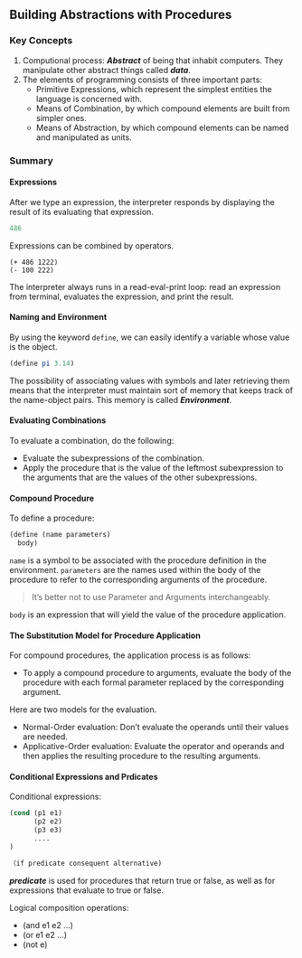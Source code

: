 ## Building Abstractions with Procedures

### Key Concepts

1. Computional process: ***Abstract*** of being that inhabit computers. They manipulate other abstract things called ***data***.
2. The elements of programming consists of three important parts:
    - Primitive Expressions, which represent the simplest entities the language is concerned with.
    - Means of Combination, by which compound elements are built from simpler ones.
    - Means of Abstraction, by which compound elements can be named and manipulated as units.

### Summary

#### Expressions

After we type an expression, the interpreter responds by displaying the result of its evaluating that expression.

```scheme
486
```

Expressions can be combined by operators.

```
(+ 486 1222)
(- 100 222)
```

The interpreter always runs in a read-eval-print loop: read an expression from terminal, evaluates the expression, and print the result.



#### Naming and Environment

By using the keyword `define`, we can easily identify a variable whose value is the object. 

```scheme
(define pi 3.14)
```

The possibility of associating values with symbols and later retrieving them means that the interpreter must maintain sort of memory that keeps track of the name-object pairs. This memory is called ***Environment***.



#### Evaluating Combinations

To evaluate a combination, do the following:

- Evaluate the subexpressions of the combination.
- Apply the procedure that is the value of the leftmost subexpression to the arguments that are the values of the other subexpressions.



#### Compound Procedure

To define a procedure:

```scheme
(define (name parameters)
  body)
```

`name` is a symbol to be associated with the procedure definition in the environment. `parameters` are the names used within the body of the procedure to refer to the corresponding arguments of the procedure.

> It’s better not to use Parameter and Arguments interchangeably.

`body` is an expression that will yield the value of the procedure application.



#### The Substitution Model for Procedure Application

For compound procedures, the application process is as follows:

- To apply a compound procedure to arguments, evaluate the body of the procedure with each formal parameter replaced by the corresponding argument.

Here are two models for the evaluation.

- Normal-Order evaluation: Don’t evaluate the operands until their values are needed.
- Applicative-Order evaluation: Evaluate the operator and operands and then applies the resulting procedure to the resulting arguments.



#### Conditional Expressions and Prdicates

Conditional expressions:

```scheme
(cond (p1 e1)
	  (p2 e2)
	  (p3 e3)
	  ....
)
```

```scheme
（if predicate consequent alternative)
```

***predicate*** is used for procedures that return true or false, as well as for expressions that evaluate to true or false.

Logical composition operations:

- (and e1 e2 …)
- (or e1 e2 …)
- (not e)
